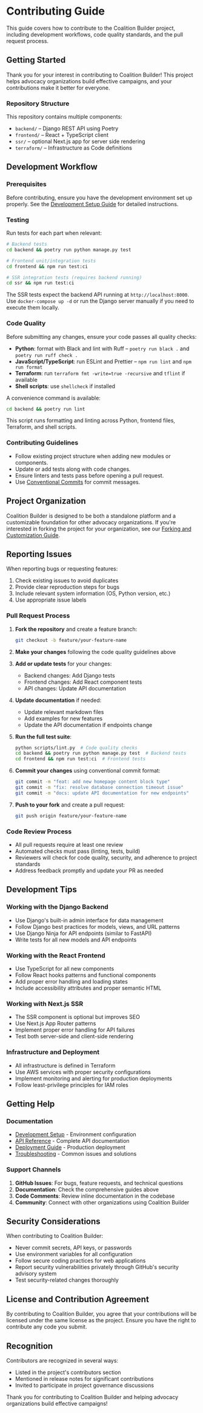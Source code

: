 # Contributing Guide

This guide covers how to contribute to the Coalition Builder project, including development workflows, code quality standards, and the pull request process.

## Getting Started

Thank you for your interest in contributing to Coalition Builder! This project helps advocacy organizations build effective campaigns, and your contributions make it better for everyone.

### Repository Structure

This repository contains multiple components:

- `backend/` – Django REST API using Poetry
- `frontend/` – React + TypeScript client
- `ssr/` – optional Next.js app for server side rendering
- `terraform/` – Infrastructure as Code definitions

## Development Workflow

### Prerequisites

Before contributing, ensure you have the development environment set up properly. See the [Development Setup Guide](../development/setup.md) for detailed instructions.

### Testing

Run tests for each part when relevant:

```bash
# Backend tests
cd backend && poetry run python manage.py test

# Frontend unit/integration tests
cd frontend && npm run test:ci

# SSR integration tests (requires backend running)
cd ssr && npm run test:ci
```

The SSR tests expect the backend API running at `http://localhost:8000`. Use `docker-compose up -d` or run the Django server manually if you need to execute them locally.

### Code Quality

Before submitting any changes, ensure your code passes all quality checks:

- **Python**: format with Black and lint with Ruff – `poetry run black .` and `poetry run ruff check .`
- **JavaScript/TypeScript**: run ESLint and Prettier – `npm run lint` and `npm run format`
- **Terraform**: run `terraform fmt -write=true -recursive` and `tflint` if available
- **Shell scripts**: use `shellcheck` if installed

A convenience command is available:

```bash
cd backend && poetry run lint
```

This script runs formatting and linting across Python, frontend files, Terraform, and shell scripts.

### Contributing Guidelines

- Follow existing project structure when adding new modules or components.
- Update or add tests along with code changes.
- Ensure linters and tests pass before opening a pull request.
- Use [Conventional Commits](https://www.conventionalcommits.org/) for commit messages.

## Project Organization

Coalition Builder is designed to be both a standalone platform and a customizable foundation for other advocacy organizations. If you're interested in forking the project for your organization, see our [Forking and Customization Guide](../customization/forking.md).

## Reporting Issues

When reporting bugs or requesting features:

1. Check existing issues to avoid duplicates
2. Provide clear reproduction steps for bugs
3. Include relevant system information (OS, Python version, etc.)
4. Use appropriate issue labels

### Pull Request Process

1. **Fork the repository** and create a feature branch:

   ```bash
   git checkout -b feature/your-feature-name
   ```

2. **Make your changes** following the code quality guidelines above

3. **Add or update tests** for your changes:

   - Backend changes: Add Django tests
   - Frontend changes: Add React component tests
   - API changes: Update API documentation

4. **Update documentation** if needed:

   - Update relevant markdown files
   - Add examples for new features
   - Update the API documentation if endpoints change

5. **Run the full test suite**:

   ```bash
   python scripts/lint.py  # Code quality checks
   cd backend && poetry run python manage.py test  # Backend tests
   cd frontend && npm run test:ci  # Frontend tests
   ```

6. **Commit your changes** using conventional commit format:

   ```bash
   git commit -m "feat: add new homepage content block type"
   git commit -m "fix: resolve database connection timeout issue"
   git commit -m "docs: update API documentation for new endpoints"
   ```

7. **Push to your fork** and create a pull request:
   ```bash
   git push origin feature/your-feature-name
   ```

### Code Review Process

- All pull requests require at least one review
- Automated checks must pass (linting, tests, build)
- Reviewers will check for code quality, security, and adherence to project standards
- Address feedback promptly and update your PR as needed

## Development Tips

### Working with the Django Backend

- Use Django's built-in admin interface for data management
- Follow Django best practices for models, views, and URL patterns
- Use Django Ninja for API endpoints (similar to FastAPI)
- Write tests for all new models and API endpoints

### Working with the React Frontend

- Use TypeScript for all new components
- Follow React hooks patterns and functional components
- Add proper error handling and loading states
- Include accessibility attributes and proper semantic HTML

### Working with Next.js SSR

- The SSR component is optional but improves SEO
- Use Next.js App Router patterns
- Implement proper error handling for API failures
- Test both server-side and client-side rendering

### Infrastructure and Deployment

- All infrastructure is defined in Terraform
- Use AWS services with proper security configurations
- Implement monitoring and alerting for production deployments
- Follow least-privilege principles for IAM roles

## Getting Help

### Documentation

- [Development Setup](../development/setup.md) - Environment configuration
- [API Reference](../api/index.md) - Complete API documentation
- [Deployment Guide](../deployment/aws.md) - Production deployment
- [Troubleshooting](../admin/troubleshooting.md) - Common issues and solutions

### Support Channels

1. **GitHub Issues**: For bugs, feature requests, and technical questions
2. **Documentation**: Check the comprehensive guides above
3. **Code Comments**: Review inline documentation in the codebase
4. **Community**: Connect with other organizations using Coalition Builder

## Security Considerations

When contributing to Coalition Builder:

- Never commit secrets, API keys, or passwords
- Use environment variables for all configuration
- Follow secure coding practices for web applications
- Report security vulnerabilities privately through GitHub's security advisory system
- Test security-related changes thoroughly

## License and Contribution Agreement

By contributing to Coalition Builder, you agree that your contributions will be licensed under the same license as the project. Ensure you have the right to contribute any code you submit.

## Recognition

Contributors are recognized in several ways:

- Listed in the project's contributors section
- Mentioned in release notes for significant contributions
- Invited to participate in project governance discussions

Thank you for contributing to Coalition Builder and helping advocacy organizations build effective campaigns!

